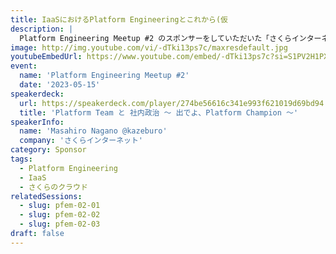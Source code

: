 ```yaml
---
title: IaaSにおけるPlatform Engineeringとこれから(仮
description: |
  Platform Engineering Meetup #2 のスポンサーをしていただいた「さくらインターネット株式会社」の@kazeburoさんが、IaaSである「さくらのクラウド」におけるPlatform Engineeringの取り組みについて紹介します。
image: http://img.youtube.com/vi/-dTki13ps7c/maxresdefault.jpg
youtubeEmbedUrl: https://www.youtube.com/embed/-dTki13ps7c?si=S1PV2H1PXUrBnieO
event:
  name: 'Platform Engineering Meetup #2'
  date: '2023-05-15'
speakerdeck:
  url: https://speakerdeck.com/player/274be56616c341e993f621019d69bd94
  title: 'Platform Team と 社内政治 〜 出でよ、Platform Champion 〜'
speakerInfo:
  name: 'Masahiro Nagano @kazeburo'
  company: 'さくらインターネット'
category: Sponsor
tags:
  - Platform Engineering
  - IaaS
  - さくらのクラウド
relatedSessions:
  - slug: pfem-02-01
  - slug: pfem-02-02
  - slug: pfem-02-03
draft: false
---
```

